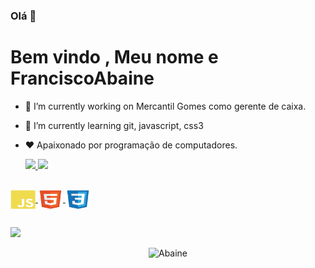 ### Olá 👋 <h1>Bem vindo , Meu nome e FranciscoAbaine</h1>

- 🔭 I’m currently working on  Mercantil Gomes como gerente de caixa.
- 🌱 I’m currently learning git,  javascript, css3 
- ❤️ Apaixonado por programação de computadores.
 

  <div>
  <a href="https://github.com/Abaine-desing">
  <img height="160em" src="https://github-readme-stats.vercel.app/api?username=Abaine-desing&show_icons=true&theme=dark&include_all_commits=true&count_private=true"/>
  <img height="160em" src="https://github-readme-stats.vercel.app/api/top-langs/?username=Abaine-desing&layout=compact&langs_count=7&theme=dark"/>
</div>
  
<div style="display: inline_block"><br>
  <img align="center" alt="Abaine-Js" height="30" width="40" src="https://raw.githubusercontent.com/devicons/devicon/master/icons/javascript/javascript-plain.svg">
  <img align="center" alt="Abaine-HTML" height="30" width="40" src="https://raw.githubusercontent.com/devicons/devicon/master/icons/html5/html5-original.svg">
  <img align="center" alt="Abaine-CSS" height="30" width="40" src="https://raw.githubusercontent.com/devicons/devicon/master/icons/css3/css3-original.svg">
  
  ##

 </div> 
<div> 
  
<div> 
  
  <a href="https://www.linkedin.com/in/francisco-gomes-0424a0220/" target="_blank"><img src="https://img.shields.io/badge/-LinkedIn-%230077B5?style=for-the-badge&logo=linkedin&logoColor=white" target="_blank"></a> 
 
<center><img alt="Abaine" src="https://i.pinimg.com/originals/66/f7/48/66f74846f838c149a848b8d6c848ebc1.gif"></center>
  </div>
